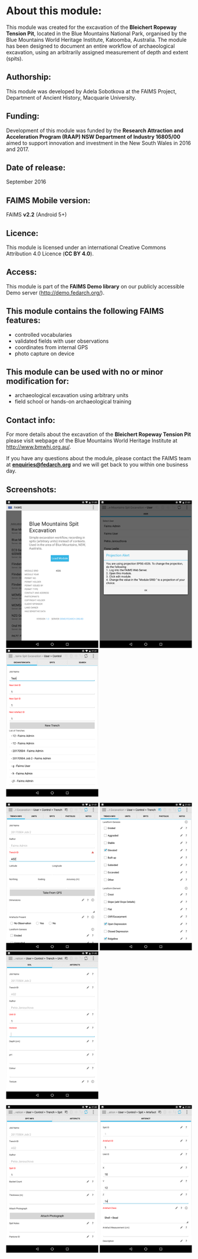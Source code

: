 # About this module:
This module was created for the excavation of the **Bleichert Ropeway Tension Pit**, located in the Blue Mountains National Park, organised by the Blue Mountains World Heritage Institute, Katoomba, Australia. The module has been designed to document an entire workflow of archaeological excavation, using  an arbitrarily assigned measurement of depth and extent (spits).

## Authorship:
This module was developed by Adela Sobotkova at the FAIMS Project, Department of Ancient History, Macquarie University.

## Funding:
Development of this module was funded by the **Research Attraction and Acceleration Program (RAAP) NSW Department of Industry 16805/00** aimed to support innovation and investment in the New South Wales in 2016 and 2017.

## Date of release:
September 2016 

## FAIMS Mobile version:
FAIMS **v2.2** (Android 5+)

## Licence:
This module is licensed under an international Creative Commons Attribution 4.0 Licence (**CC BY 4.0**).

## Access:
This module is part of the **FAIMS Demo library** on our publicly accessible Demo server (http://demo.fedarch.org/). 

## This module contains the following FAIMS features:
* controlled vocabularies
* validated fields with user observations
* coordinates from internal GPS
* photo capture on device

## This module can be used with no or minor modification for:
* archaeological excavation using arbitrary units
* field school or hands-on archaeological training

## Contact info:
For more details about the excavation of the **Bleichert Ropeway Tension Pit** please visit webpage of the Blue Mountains World Heritage Institute at http://www.bmwhi.org.au/.

If you have any questions about the module, please contact the FAIMS team at **enquiries@fedarch.org** and we will get back to you within one business day.

## Screenshots:

<p align="left">
  <img src="https://github.com/FAIMS/spit-excavation-blue-mountains/blob/master/screenshots/Screenshot_20170913-215101.png" width="250"/>
  <img src="https://github.com/FAIMS/spit-excavation-blue-mountains/blob/master/screenshots/Screenshot_20170913-215112.png" width="250"/>
  <img src="https://github.com/FAIMS/spit-excavation-blue-mountains/blob/master/screenshots/Screenshot_20170913-215128.png" width="250"/>
</p>

<p align="left">
 <img src="https://github.com/FAIMS/spit-excavation-blue-mountains/blob/master/screenshots/Screenshot_20170913-215147.png" width="250"/>
  <img src="https://github.com/FAIMS/spit-excavation-blue-mountains/blob/master/screenshots/Screenshot_20170913-215202.png" width="250"/>
  <img src="https://github.com/FAIMS/spit-excavation-blue-mountains/blob/master/screenshots/Screenshot_20170913-215217.png" width="250"/>
</p>

<p align="left">
 <img src="https://github.com/FAIMS/spit-excavation-blue-mountains/blob/master/screenshots/Screenshot_20170913-215228.png" width="250"/>
  <img src="https://github.com/FAIMS/spit-excavation-blue-mountains/blob/master/screenshots/Screenshot_20170913-215308.png" width="250"/>
</p>

